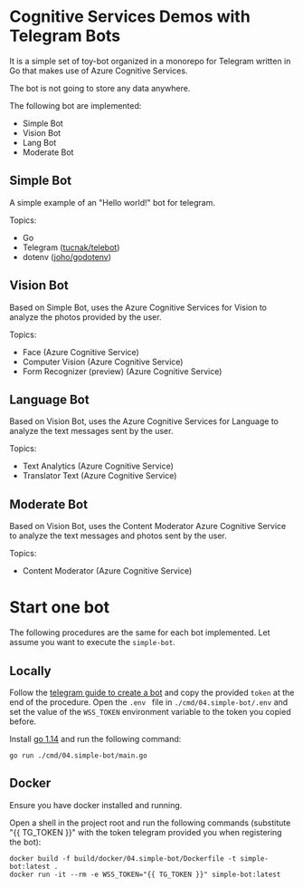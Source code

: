 # Cognitive Services Demos with Telegram Bots

It is a simple set of toy-bot organized in a monorepo for Telegram written in Go that makes use of Azure Cognitive Services.


The bot is not going to store any data anywhere.

The following bot are implemented:
- Simple Bot
- Vision Bot
- Lang Bot
- Moderate Bot

## Simple Bot

A simple example of an "Hello world!" bot for telegram.

Topics:
- Go
- Telegram ([tucnak/telebot](https://github.com/tucnak/telebot))
- dotenv ([joho/godotenv](https://github.com/joho/godotenv))

## Vision Bot

Based on Simple Bot, uses the Azure Cognitive Services for Vision to analyze the photos provided by the user.

Topics:
- Face (Azure Cognitive Service)
- Computer Vision (Azure Cognitive Service)
- Form Recognizer (preview) (Azure Cognitive Service)

## Language Bot

Based on Vision Bot, uses the Azure Cognitive Services for Language to analyze the text messages sent by the user.

Topics:
- Text Analytics (Azure Cognitive Service)
- Translator Text (Azure Cognitive Service)

## Moderate Bot

Based on Vision Bot, uses the Content Moderator Azure Cognitive Service to analyze the text messages and photos sent by the user.

Topics:
- Content Moderator (Azure Cognitive Service)


# Start one bot

The following procedures are the same for each bot implemented.
Let assume you want to execute the `simple-bot`.

## Locally

Follow the [telegram guide to create a bot](https://core.telegram.org/bots#3-how-do-i-create-a-bot) and copy the provided `token` at the end of the procedure.
Open the `.env ` file in `./cmd/04.simple-bot/.env` and set the value of the `WSS_TOKEN` environment variable to the token you copied before.

Install [go 1.14](https://golang.org/dl/) and run the following command:

```console
go run ./cmd/04.simple-bot/main.go
```

## Docker

Ensure you have docker installed and running.

Open a shell in the project root and run the following commands (substitute "{{ TG_TOKEN }}" with the token telegram provided you when registering the bot):

```console
docker build -f build/docker/04.simple-bot/Dockerfile -t simple-bot:latest .
docker run -it --rm -e WSS_TOKEN="{{ TG_TOKEN }}" simple-bot:latest
```
